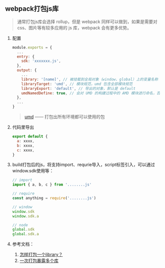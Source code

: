 ## webpack打包js库

> 通常打包js库会选择 rollup，但是 webpack 同样可以做到，如果是需要对 css、图片等有较多应用的 js 库，webpack 会有更多优势。

1. 配置

    ```js
    module.exports = {
      ...
      entry: {
        sdk: 'xxxxxxx.js',
      },
      output: {
        ...
        library: '[name]', // 被挂载到全局对象（window、global）上的变量名称
        libraryTarget: 'umd', // 模块规范，umd 包含全部模块规范
        libraryExport: 'default', // 导出的对象，默认是 default
        umdNamedDefine: true, // 会对 UMD 的构建过程中的 AMD 模块进行命名，否则就使用匿名的 define
      },
      ...
    }
    ```

    > [umd](https://github.com/umdjs/umd) —— 打包出所有环境都可以使用的包  

2. 代码里导出

    ```js
    export default {
      a: xxxx,
      b: xxxx,
      c: xxxx,
    }
    ```

3. build打包后的js，将支持import、requrie导入，script标签引入，可以通过window.sdk使用等：
    
    ```js
    // import
    import { a, b, c } from '........js'

    // require
    const anything = require('........js')

    // window
    window.sdk
    window.sdk.a

    // node
    global.sdk
    global.sdk.a
    ```

4. 参考文档：  
    1. [怎样打包一个library？](https://webpack.docschina.org/guides/author-libraries)
    2. [一次打包暴露多个库](https://github.com/webpack/webpack/tree/master/examples/multi-part-library)